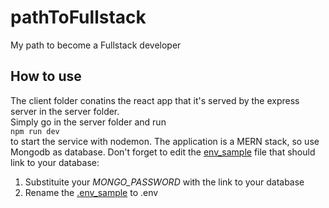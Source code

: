 # pathToFullstack
My path to become a Fullstack developer

## How to use
The client folder conatins the react app that it's served by the express server in the server folder.  
Simply go in the server folder and run   
`npm run dev`  
to start the service with nodemon.
The application is a MERN stack, so use Mongodb as database.
Don't forget to edit the [env_sample](server/.env_sample) file that should link to your database:  
1. Substituite your *MONGO_PASSWORD* with the link to your database
2. Rename the [.env_sample](server/.env_sample) to .env  


